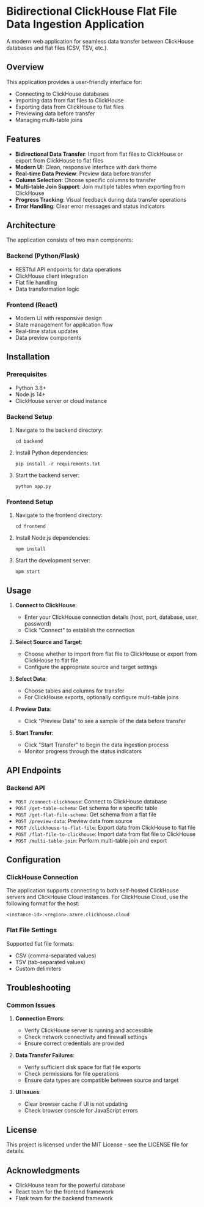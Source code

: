 # Bidirectional ClickHouse Flat File Data Ingestion Application

A modern web application for seamless data transfer between ClickHouse databases and flat files (CSV, TSV, etc.).

## Overview

This application provides a user-friendly interface for:
- Connecting to ClickHouse databases
- Importing data from flat files to ClickHouse
- Exporting data from ClickHouse to flat files
- Previewing data before transfer
- Managing multi-table joins

## Features

- **Bidirectional Data Transfer**: Import from flat files to ClickHouse or export from ClickHouse to flat files
- **Modern UI**: Clean, responsive interface with dark theme
- **Real-time Data Preview**: Preview data before transfer
- **Column Selection**: Choose specific columns to transfer
- **Multi-table Join Support**: Join multiple tables when exporting from ClickHouse
- **Progress Tracking**: Visual feedback during data transfer operations
- **Error Handling**: Clear error messages and status indicators

## Architecture

The application consists of two main components:

### Backend (Python/Flask)

- RESTful API endpoints for data operations
- ClickHouse client integration
- Flat file handling
- Data transformation logic

### Frontend (React)

- Modern UI with responsive design
- State management for application flow
- Real-time status updates
- Data preview components

## Installation

### Prerequisites

- Python 3.8+
- Node.js 14+
- ClickHouse server or cloud instance

### Backend Setup

1. Navigate to the backend directory:
   ```
   cd backend
   ```

2. Install Python dependencies:
   ```
   pip install -r requirements.txt
   ```

3. Start the backend server:
   ```
   python app.py
   ```

### Frontend Setup

1. Navigate to the frontend directory:
   ```
   cd frontend
   ```

2. Install Node.js dependencies:
   ```
   npm install
   ```

3. Start the development server:
   ```
   npm start
   ```

## Usage

1. **Connect to ClickHouse**:
   - Enter your ClickHouse connection details (host, port, database, user, password)
   - Click "Connect" to establish the connection

2. **Select Source and Target**:
   - Choose whether to import from flat file to ClickHouse or export from ClickHouse to flat file
   - Configure the appropriate source and target settings

3. **Select Data**:
   - Choose tables and columns for transfer
   - For ClickHouse exports, optionally configure multi-table joins

4. **Preview Data**:
   - Click "Preview Data" to see a sample of the data before transfer

5. **Start Transfer**:
   - Click "Start Transfer" to begin the data ingestion process
   - Monitor progress through the status indicators

## API Endpoints

### Backend API

- `POST /connect-clickhouse`: Connect to ClickHouse database
- `POST /get-table-schema`: Get schema for a specific table
- `POST /get-flat-file-schema`: Get schema from a flat file
- `POST /preview-data`: Preview data from source
- `POST /clickhouse-to-flat-file`: Export data from ClickHouse to flat file
- `POST /flat-file-to-clickhouse`: Import data from flat file to ClickHouse
- `POST /multi-table-join`: Perform multi-table join and export

## Configuration

### ClickHouse Connection

The application supports connecting to both self-hosted ClickHouse servers and ClickHouse Cloud instances. For ClickHouse Cloud, use the following format for the host:

```
<instance-id>.<region>.azure.clickhouse.cloud
```

### Flat File Settings

Supported flat file formats:
- CSV (comma-separated values)
- TSV (tab-separated values)
- Custom delimiters

## Troubleshooting

### Common Issues

1. **Connection Errors**:
   - Verify ClickHouse server is running and accessible
   - Check network connectivity and firewall settings
   - Ensure correct credentials are provided

2. **Data Transfer Failures**:
   - Verify sufficient disk space for flat file exports
   - Check permissions for file operations
   - Ensure data types are compatible between source and target

3. **UI Issues**:
   - Clear browser cache if UI is not updating
   - Check browser console for JavaScript errors

## License

This project is licensed under the MIT License - see the LICENSE file for details.

## Acknowledgments

- ClickHouse team for the powerful database
- React team for the frontend framework
- Flask team for the backend framework
